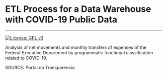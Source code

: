 # ETL Process for a Data Warehouse with COVID-19 Public Data

---
[![License: GPL v3](https://img.shields.io/badge/License-GPLv3-blue.svg)](https://www.gnu.org/licenses/gpl-3.0)


Analysis of net movements and monthly transfers of expenses of the Federal Executive Department by programmatic functional classification related to COVID-19.

SOURCE: Portal da Transparencia
